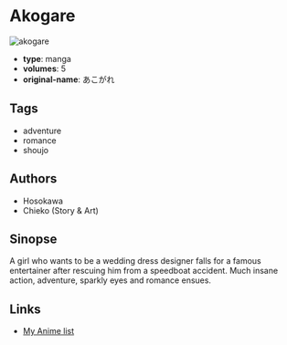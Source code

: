 # Akogare

![akogare](https://cdn.myanimelist.net/images/manga/1/12807.jpg)

-   **type**: manga
-   **volumes**: 5
-   **original-name**: あこがれ

## Tags

-   adventure
-   romance
-   shoujo

## Authors

-   Hosokawa
-   Chieko (Story & Art)

## Sinopse

A girl who wants to be a wedding dress designer falls for a famous entertainer after rescuing him from a speedboat accident. Much insane action, adventure, sparkly eyes and romance ensues.

## Links

-   [My Anime list](https://myanimelist.net/manga/9396/Akogare)
